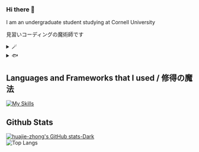 ### Hi there 👋  
I am an undergraduate student studying at Cornell University

見習いコーディングの魔術師です
<details><summary>🪄</summary><img src="https://github.com/huajie-zhong/huajie-zhong/blob/main/assets/magic.gif"></details>

<details><summary>🐟</summary><b>Sakana!</b><br><img src="https://github.com/huajie-zhong/huajie-zhong/blob/main/assets/Sakana.gif"><br>credits: 大伏アオ </details>

## Languages and Frameworks that I used / 修得の魔法
[![My Skills](https://skillicons.dev/icons?i=py,flask,nodejs,postman,java,ocaml,vscode,html,js,css,docker,aws,gcp,git,github,latex,mysql,linux,ubuntu,windows&perline=10&theme=dark)](https://skillicons.dev)

## Github Stats
[![huajie-zhong's GitHub stats-Dark](https://github-readme-stats-delta-puce-46.vercel.app/api?username=huajie-zhong&rank_icon=github&show_icons=true&theme=tokyonight#gh-dark-mode-only)](https://github.com/huajie-zhong/github-readme-stats#gh-dark-mode-only) <br>
![Top Langs](https://github-readme-stats.vercel.app/api/top-langs/?username=huajie-zhong&theme=tokyonight&show_icons=true&layout=compact&langs_count=3)

<!--
**huajie-zhong/huajie-zhong** is a ✨ _special_ ✨ repository because its `README.md` (this file) appears on your GitHub profile.

Here are some ideas to get you started:

- 🔭 I’m currently working on ...
- 🌱 I’m currently learning ...
- 👯 I’m looking to collaborate on ...
- 🤔 I’m looking for help with ...
- 💬 Ask me about ...
- 📫 How to reach me: ...
- 😄 Pronouns: ...
- ⚡ Fun fact: ...
-->

